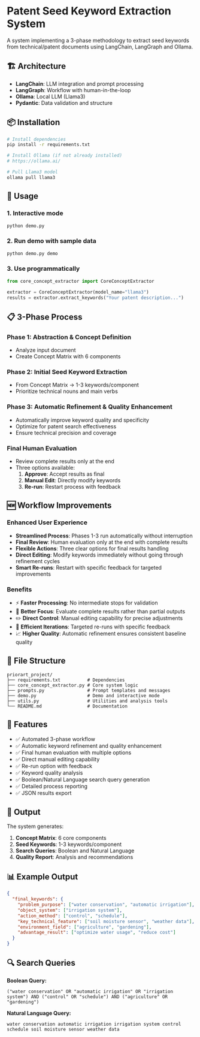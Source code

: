 # Patent Seed Keyword Extraction System

A system implementing a 3-phase methodology to extract seed keywords from technical/patent documents using LangChain, LangGraph and Ollama.

## 🏗️ Architecture

- **LangChain**: LLM integration and prompt processing
- **LangGraph**: Workflow with human-in-the-loop
- **Ollama**: Local LLM (Llama3)
- **Pydantic**: Data validation and structure

## 📦 Installation

```bash
# Install dependencies
pip install -r requirements.txt

# Install Ollama (if not already installed)
# https://ollama.ai/

# Pull Llama3 model
ollama pull llama3
```

## 🚀 Usage

### 1. Interactive mode

```bash
python demo.py
```

### 2. Run demo with sample data

```bash
python demo.py demo
```

### 3. Use programmatically

```python
from core_concept_extractor import CoreConceptExtractor

extractor = CoreConceptExtractor(model_name="llama3")
results = extractor.extract_keywords("Your patent description...")
```

## 📋 3-Phase Process

### Phase 1: Abstraction & Concept Definition

- Analyze input document
- Create Concept Matrix with 6 components

### Phase 2: Initial Seed Keyword Extraction

- From Concept Matrix → 1-3 keywords/component
- Prioritize technical nouns and main verbs

### Phase 3: Automatic Refinement & Quality Enhancement

- Automatically improve keyword quality and specificity
- Optimize for patent search effectiveness
- Ensure technical precision and coverage

### Final Human Evaluation

- Review complete results only at the end
- Three options available:
  1. **Approve**: Accept results as final
  2. **Manual Edit**: Directly modify keywords
  3. **Re-run**: Restart process with feedback

## 🆕 Workflow Improvements

### Enhanced User Experience
- **Streamlined Process**: Phases 1-3 run automatically without interruption
- **Final Review**: Human evaluation only at the end with complete results
- **Flexible Actions**: Three clear options for final results handling
- **Direct Editing**: Modify keywords immediately without going through refinement cycles
- **Smart Re-runs**: Restart with specific feedback for targeted improvements

### Benefits
- ⚡ **Faster Processing**: No intermediate stops for validation
- 🎯 **Better Focus**: Evaluate complete results rather than partial outputs  
- ✏️ **Direct Control**: Manual editing capability for precise adjustments
- 🔄 **Efficient Iterations**: Targeted re-runs with specific feedback
- 📈 **Higher Quality**: Automatic refinement ensures consistent baseline quality

## 📁 File Structure

```text
priorart_project/
├── requirements.txt          # Dependencies
├── core_concept_extractor.py # Core system logic
├── prompts.py                # Prompt templates and messages
├── demo.py                   # Demo and interactive mode  
├── utils.py                  # Utilities and analysis tools
└── README.md                 # Documentation
```

## 🔧 Features

- ✅ Automated 3-phase workflow
- ✅ Automatic keyword refinement and quality enhancement
- ✅ Final human evaluation with multiple options
- ✅ Direct manual editing capability
- ✅ Re-run option with feedback
- ✅ Keyword quality analysis
- ✅ Boolean/Natural Language search query generation
- ✅ Detailed process reporting
- ✅ JSON results export

## 🎯 Output

The system generates:

1. **Concept Matrix**: 6 core components
2. **Seed Keywords**: 1-3 keywords/component  
3. **Search Queries**: Boolean and Natural Language
4. **Quality Report**: Analysis and recommendations

## 📊 Example Output

```json
{
  "final_keywords": {
    "problem_purpose": ["water conservation", "automatic irrigation"],
    "object_system": ["irrigation system"],
    "action_method": ["control", "schedule"],
    "key_technical_feature": ["soil moisture sensor", "weather data"],
    "environment_field": ["agriculture", "gardening"],
    "advantage_result": ["optimize water usage", "reduce cost"]
  }
}
```

## 🔍 Search Queries

**Boolean Query:**

```text
("water conservation" OR "automatic irrigation" OR "irrigation system") AND ("control" OR "schedule") AND ("agriculture" OR "gardening")
```

**Natural Language Query:**

```text
water conservation automatic irrigation irrigation system control schedule soil moisture sensor weather data
```
